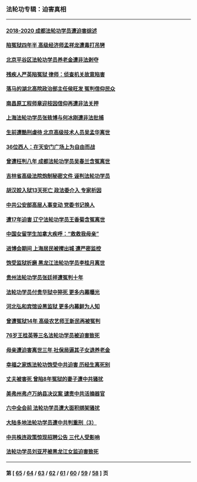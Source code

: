 ### 法轮功专辑：迫害真相
---
#### [2018-2020 成都法轮功学员遭迫害综述](../../pages/nf4379/n13398532.md?11280430) 
#### [陷冤狱四年半 高级经济师孟祥龙遭毒打吊铐](../../pages/nf4379/n13400275.md?11280430) 
#### [北京平谷区法轮功学员养老金遭非法剥夺](../../pages/nf4379/n13397851.md?11280430) 
#### [残疾人严英陷冤狱 律师：侦查机关故意陷害](../../pages/nf4379/n13396140.md?11280430) 
#### [落马的湖北高院政治部主任侯旺发 冤判信仰民众](../../pages/nf4379/n13393338.md?11280430) 
#### [南昌原工程师章迎枝因信仰再遭非法关押](../../pages/nf4379/n13391753.md?11280430) 
#### [上海法轮功学员张轶博与何冰刚遭非法批捕](../../pages/nf4379/n13386352.md?11280430) 
#### [生前遭酷刑虐待 北京高级技术人员吴孟华离世](../../pages/nf4379/n13389366.md?11280430) 
#### [36位西人：在天安门广场上为自由而战](../../pages/nf4379/n13390029.md?11280430) 
#### [曾遭枉判八年 成都法轮功学员吴春兰含冤离世](../../pages/nf4379/n13389091.md?11280430) 
#### [吉林省高级法院炮制秘密文件 诬判法轮功学员](../../pages/nf4379/n13386693.md?11280430) 
#### [胡汉姣入狱13天死亡 政法委介入 专家析因](../../pages/nf4379/n13388004.md?11280430) 
#### [中共公安部高层人事变动 党委书记换人](../../pages/nf4379/n13387129.md?11280430) 
#### [遭17年迫害 辽宁法轮功学员王香菊含冤离世](../../pages/nf4379/n13384484.md?11280430) 
#### [中国女留学生加拿大疾呼：“救救我母亲”](../../pages/nf4379/n13385264.md?11280430) 
#### [进博会期间 上海居民被撵出城 遭严密监控](../../pages/nf4379/n13385048.md?11280430) 
#### [饱受监狱折磨 黑龙江法轮功学员李桂月离世](../../pages/nf4379/n13383886.md?11280430) 
#### [贵州法轮功学员张廷祥遭冤判十年](../../pages/nf4379/n13382182.md?11280430) 
#### [法轮功学员付贵华狱中猝死 更多内幕曝光](../../pages/nf4379/n13381637.md?11280430) 
#### [河北弘和宾馆设黑监狱 更多内幕鲜为人知](../../pages/nf4379/n13380687.md?11280430) 
#### [曾遭冤狱14年 高级农艺师王新民再被冤判](../../pages/nf4379/n13379932.md?11280430) 
#### [76岁王桂英等三名法轮功学员被迫害致死](../../pages/nf4379/n13379414.md?11280430) 
#### [母亲遭迫害离世三年 社保局逼其子女退养老金](../../pages/nf4379/n13377537.md?11280430) 
#### [幸福之家炼法轮功饱受中共迫害 历经生离死别](../../pages/nf4379/n13377039.md?11280430) 
#### [丈夫被害死 曾陷8年冤狱的妻子遭中共骚扰](../../pages/nf4379/n13367791.md?11280430) 
#### [美弗州弗卢万纳县决议案 谴责中共活摘器官](../../pages/nf4379/n13375911.md?11280430) 
#### [六中全会前 法轮功学员遭大面积绑架骚扰](../../pages/nf4379/n13375690.md?11280430) 
#### [大陆多地法轮功学员遭中共判重刑（3）](../../pages/nf4379/n13374324.md?11280430) 
#### [中共株连政策惊现招聘公告 三代人受影响](../../pages/nf4379/n13330731.md?11280430) 
#### [法轮功学员刘亚芹被黑龙江女监迫害致死](../../pages/nf4379/n13370209.md?11280430) 

---
#### 第 [ [65](./65.md?11280430) / [64](./64.md?11280430) / [63](./63.md?11280430) / [62](./62.md?11280430) / [61](./61.md?11280430) / [60](./60.md?11280430) / [59](./59.md?11280430) / [58](./58.md?11280430) ] 页
